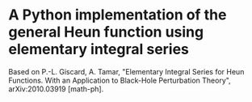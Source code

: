 # A Python implementation of the general Heun function using elementary integral series

Based on P.-L. Giscard, A. Tamar, "Elementary Integral Series for Heun Functions. With an Application to Black-Hole Perturbation Theory", arXiv:2010.03919 [math-ph].
